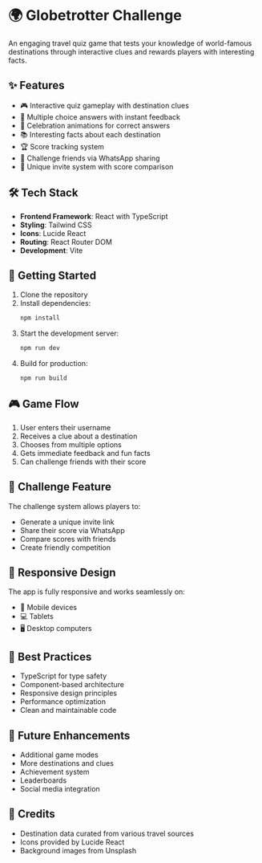 # 🌍 Globetrotter Challenge

An engaging travel quiz game that tests your knowledge of world-famous destinations through interactive clues and rewards players with interesting facts.


## ✨ Features

- 🎮 Interactive quiz gameplay with destination clues
- 🎯 Multiple choice answers with instant feedback
- 🎉 Celebration animations for correct answers
- 📚 Interesting facts about each destination
- 🏆 Score tracking system
- 🤝 Challenge friends via WhatsApp sharing
- 🔄 Unique invite system with score comparison

## 🛠️ Tech Stack

- **Frontend Framework**: React with TypeScript
- **Styling**: Tailwind CSS
- **Icons**: Lucide React
- **Routing**: React Router DOM
- **Development**: Vite

## 🚀 Getting Started

1. Clone the repository
2. Install dependencies:
   ```bash
   npm install
   ```
3. Start the development server:
   ```bash
   npm run dev
   ```
4. Build for production:
   ```bash
   npm run build
   ```

## 🎮 Game Flow

1. User enters their username
2. Receives a clue about a destination
3. Chooses from multiple options
4. Gets immediate feedback and fun facts
5. Can challenge friends with their score

## 🤝 Challenge Feature

The challenge system allows players to:
- Generate a unique invite link
- Share their score via WhatsApp
- Compare scores with friends
- Create friendly competition

## 📱 Responsive Design

The app is fully responsive and works seamlessly on:
- 📱 Mobile devices
- 💻 Tablets
- 🖥️ Desktop computers

## 🔐 Best Practices

- TypeScript for type safety
- Component-based architecture
- Responsive design principles
- Performance optimization
- Clean and maintainable code

## 🎯 Future Enhancements

- Additional game modes
- More destinations and clues
- Achievement system
- Leaderboards
- Social media integration


## 🙏 Credits

- Destination data curated from various travel sources
- Icons provided by Lucide React
- Background images from Unsplash
